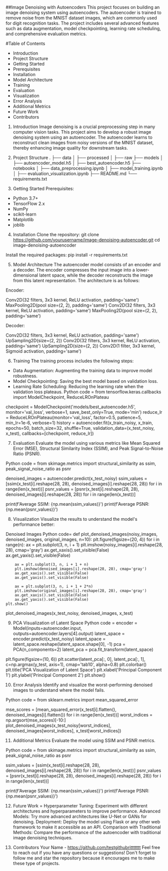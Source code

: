 ##Image Denoising with Autoencoders
This project focuses on building an image denoising system using autoencoders. The autoencoder is trained to remove noise from the MNIST dataset images, which are commonly used for digit recognition tasks. The project includes several advanced features such as data augmentation, model checkpointing, learning rate scheduling, and comprehensive evaluation metrics.

#Table of Contents
- Introduction
- Project Structure
- Getting Started
- Prerequisites
- Installation
- Model Architecture
- Training
- Evaluation
- Visualization
- Error Analysis
- Additional Metrics
- Future Work
- Contributors

1. Introduction
Image denoising is a crucial preprocessing step in many computer vision tasks. This project aims to develop a robust image denoising system using an autoencoder. The autoencoder learns to reconstruct clean images from noisy versions of the MNIST dataset, thereby enhancing image quality for downstream tasks.

2. Project Structure
.
├── data
│   ├── processed
│   ├── raw
├── models
│   ├── autoencoder_model.h5
│   ├── best_autoencoder.h5
├── notebooks
│   ├── data_preprocessing.ipynb
│   ├── model_training.ipynb
│   ├── evaluation_visualization.ipynb
├── README.md
└── requirements.txt

3. Getting Started
Prerequisites: 
 - Python 3.7+
 - TensorFlow 2.x
 - NumPy
 - scikit-learn
 - Matplotlib
 - joblib

4. Installation
Clone the repository:
git clone https://github.com/yourusername/image-denoising-autoencoder.git
cd image-denoising-autoencoder

Install the required packages:
pip install -r requirements.txt

5. Model Architecture
The autoencoder model consists of an encoder and a decoder. The encoder compresses the input image into a lower-dimensional latent space, while the decoder reconstructs the image from this latent representation. The architecture is as follows:

Encoder:

Conv2D(32 filters, 3x3 kernel, ReLU activation, padding='same')
MaxPooling2D(pool size=(2, 2), padding='same')
Conv2D(32 filters, 3x3 kernel, ReLU activation, padding='same')
MaxPooling2D(pool size=(2, 2), padding='same')

Decoder:

Conv2D(32 filters, 3x3 kernel, ReLU activation, padding='same')
UpSampling2D(size=(2, 2))
Conv2D(32 filters, 3x3 kernel, ReLU activation, padding='same')
UpSampling2D(size=(2, 2))
Conv2D(1 filter, 3x3 kernel, Sigmoid activation, padding='same')

6. Training
The training process includes the following steps:

- Data Augmentation: Augmenting the training data to improve model robustness.
- Model Checkpointing: Saving the best model based on validation loss.
- Learning Rate Scheduling: Reducing the learning rate when the validation loss plateaus.
Python code = 
from tensorflow.keras.callbacks import ModelCheckpoint, ReduceLROnPlateau

checkpoint = ModelCheckpoint('models/best_autoencoder.h5', monitor='val_loss', verbose=1, save_best_only=True, mode='min')
reduce_lr = ReduceLROnPlateau(monitor='val_loss', factor=0.5, patience=5, min_lr=1e-6, verbose=1)
history = autoencoder.fit(x_train_noisy, x_train,
                          epochs=50,
                          batch_size=32,
                          shuffle=True,
                          validation_data=(x_test_noisy, x_test),
                          callbacks=[checkpoint, reduce_lr])
                          
7. Evaluation
Evaluate the model using various metrics like Mean Squared Error (MSE), Structural Similarity Index (SSIM), and Peak Signal-to-Noise Ratio (PSNR).

Python code = 
from skimage.metrics import structural_similarity as ssim, peak_signal_noise_ratio as psnr

denoised_images = autoencoder.predict(x_test_noisy)
ssim_values = [ssim(x_test[i].reshape(28, 28), denoised_images[i].reshape(28, 28)) for i in range(len(x_test))]
psnr_values = [psnr(x_test[i].reshape(28, 28), denoised_images[i].reshape(28, 28)) for i in range(len(x_test))]

print(f'Average SSIM: {np.mean(ssim_values)}')
print(f'Average PSNR: {np.mean(psnr_values)}')

8. Visualization
Visualize the results to understand the model's performance better:

Denoised Images
Python code= 
def plot_denoised_images(noisy_images, denoised_images, original_images, n=10):
    plt.figure(figsize=(20, 4))
    for i in range(n):
        ax = plt.subplot(3, n, i + 1)
        plt.imshow(noisy_images[i].reshape(28, 28), cmap='gray')
        ax.get_xaxis().set_visible(False)
        ax.get_yaxis().set_visible(False)

        ax = plt.subplot(3, n, i + 1 + n)
        plt.imshow(denoised_images[i].reshape(28, 28), cmap='gray')
        ax.get_xaxis().set_visible(False)
        ax.get_yaxis().set_visible(False)

        ax = plt.subplot(3, n, i + 1 + 2*n)
        plt.imshow(original_images[i].reshape(28, 28), cmap='gray')
        ax.get_xaxis().set_visible(False)
        ax.get_yaxis().set_visible(False)
    plt.show()

plot_denoised_images(x_test_noisy, denoised_images, x_test)

9. PCA Visualization of Latent Space
Python code = 
encoder = Model(inputs=autoencoder.input, outputs=autoencoder.layers[4].output)
latent_space = encoder.predict(x_test_noisy)
latent_space = latent_space.reshape(latent_space.shape[0], -1)
pca = PCA(n_components=2)
latent_pca = pca.fit_transform(latent_space)

plt.figure(figsize=(10, 6))
plt.scatter(latent_pca[:, 0], latent_pca[:, 1], c=np.argmax(y_test, axis=1), cmap='tab10', alpha=0.8)
plt.colorbar()
plt.title('PCA Visualization of Latent Space')
plt.xlabel('Principal Component 1')
plt.ylabel('Principal Component 2')
plt.show()

10. Error Analysis
Identify and visualize the worst-performing denoised images to understand where the model fails.

Python code = 
from sklearn.metrics import mean_squared_error

mse_scores = [mean_squared_error(x_test[i].flatten(), denoised_images[i].flatten()) for i in range(len(x_test))]
worst_indices = np.argsort(mse_scores)[-10:]
plot_denoised_images(x_test_noisy[worst_indices], denoised_images[worst_indices], x_test[worst_indices])

11. Additional Metrics
Evaluate the model using SSIM and PSNR metrics.

Python code = 
from skimage.metrics import structural_similarity as ssim, peak_signal_noise_ratio as psnr

ssim_values = [ssim(x_test[i].reshape(28, 28), denoised_images[i].reshape(28, 28)) for i in range(len(x_test))]
psnr_values = [psnr(x_test[i].reshape(28, 28), denoised_images[i].reshape(28, 28)) for i in range(len(x_test))]

print(f'Average SSIM: {np.mean(ssim_values)}')
print(f'Average PSNR: {np.mean(psnr_values)}')

12. Future Work = 
Hyperparameter Tuning: Experiment with different architectures and hyperparameters to improve performance.
Advanced Models: Try more advanced architectures like U-Net or GANs for denoising.
Deployment: Deploy the model using Flask or any other web framework to make it accessible as an API.
Comparison with Traditional Methods: Compare the performance of the autoencoder with traditional image denoising techniques.

13. Contributors
Your Name - https://github.com/testgithubrittttttt
Feel free to reach out if you have any questions or suggestions! Don't forget to follow me and star the repository because it encourages me to make these type of projects.
